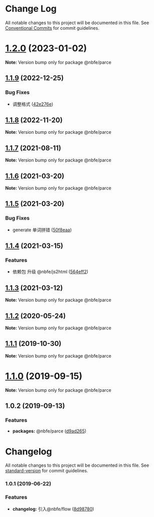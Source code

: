 # Change Log

All notable changes to this project will be documented in this file.
See [Conventional Commits](https://conventionalcommits.org) for commit guidelines.

# [1.2.0](https://github.com/shuoshubao/nbfe/compare/@nbfe/parce@1.1.9...@nbfe/parce@1.2.0) (2023-01-02)

**Note:** Version bump only for package @nbfe/parce





## [1.1.9](https://github.com/shuoshubao/nbfe/compare/@nbfe/parce@1.1.8...@nbfe/parce@1.1.9) (2022-12-25)


### Bug Fixes

* 调整格式 ([42e276e](https://github.com/shuoshubao/nbfe/commit/42e276ee19c03ca23b3237318fb4d98ec72f8f8f))





## [1.1.8](https://github.com/shuoshubao/nbfe/compare/@nbfe/parce@1.1.7...@nbfe/parce@1.1.8) (2022-11-20)

**Note:** Version bump only for package @nbfe/parce





## [1.1.7](https://github.com/shuoshubao/nbfe/compare/@nbfe/parce@1.1.6...@nbfe/parce@1.1.7) (2021-08-11)

**Note:** Version bump only for package @nbfe/parce





## [1.1.6](https://github.com/shuoshubao/nbfe/compare/@nbfe/parce@1.1.5...@nbfe/parce@1.1.6) (2021-03-20)

**Note:** Version bump only for package @nbfe/parce





## [1.1.5](https://github.com/shuoshubao/nbfe/compare/@nbfe/parce@1.1.4...@nbfe/parce@1.1.5) (2021-03-20)


### Bug Fixes

* generate 单词拼错 ([50f8eaa](https://github.com/shuoshubao/nbfe/commit/50f8eaa))





## [1.1.4](https://github.com/shuoshubao/nbfe/compare/@nbfe/parce@1.1.2...@nbfe/parce@1.1.4) (2021-03-15)


### Features

* 依赖包 升级 @nbfe/js2html ([564eff2](https://github.com/shuoshubao/nbfe/commit/564eff2))





## [1.1.3](https://github.com/shuoshubao/nbfe/compare/@nbfe/parce@1.1.2...@nbfe/parce@1.1.3) (2021-03-12)

**Note:** Version bump only for package @nbfe/parce





## [1.1.2](https://github.com/shuoshubao/nbfe/compare/@nbfe/parce@1.1.1...@nbfe/parce@1.1.2) (2020-05-24)

**Note:** Version bump only for package @nbfe/parce

## [1.1.1](https://github.com/shuoshubao/nbfe/compare/@nbfe/parce@1.1.0...@nbfe/parce@1.1.1) (2019-10-30)

**Note:** Version bump only for package @nbfe/parce

# [1.1.0](https://github.com/shuoshubao/nbfe/compare/@nbfe/parce@1.0.2...@nbfe/parce@1.1.0) (2019-09-15)

**Note:** Version bump only for package @nbfe/parce

## 1.0.2 (2019-09-13)

### Features

-   **packages:** @nbfe/parce ([d9ad265](https://github.com/shuoshubao/nbfe/commit/d9ad265))

# Changelog

All notable changes to this project will be documented in this file. See [standard-version](https://github.com/conventional-changelog/standard-version) for commit guidelines.

### 1.0.1 (2019-06-22)

### Features

-   **changelog:** 引入@nbfe/flow ([8d98780](https://github.com/shuoshubao/parce/commit/8d98780))

